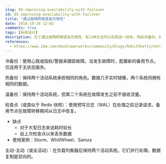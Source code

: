 ```yaml
---
slug: 85-improving-availability-with-failover
id: 85-improving-availability-with-failover
title: "通过故障转移提高可用性"
date: 2018-10-26 12:02
comments: true
tags: [系统设计]
description: 为了通过故障转移提高可用性，有几种方法可以实现这一目标，例如冷备份、热备份、温备份、检查点和全活动。
references:
  - https://www.ibm.com/developerworks/community/blogs/RohitShetty/entry/high_availability_cold_warm_hot
---
```


冷备份：使用心跳或指标/警报来跟踪故障。当发生故障时，配置新的备用节点。仅适用于无状态服务。

热备份：保持两个活动系统承担相同的角色。数据几乎实时镜像，两个系统将拥有相同的数据。

温备份：保持两个活动系统，但第二个系统在故障发生之前不接收流量。

检查点（或类似于 Redis 快照）：使用预写日志（WAL）在处理之前记录请求。备用节点在故障转移期间从日志中恢复。

* 缺点
  * 对于大型日志来说耗时较长
  * 自上次检查点以来丢失数据
* 使用案例：Storm、WhillWheel、Samza

主动-主动（或全活动）：在负载均衡器后保持两个活动系统。它们并行处理。数据复制是双向的。